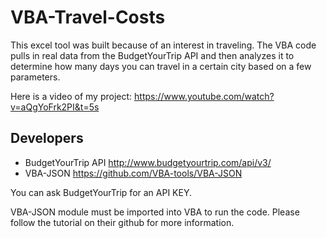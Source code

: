 # VBA-Travel-Costs

This excel tool was built because of an interest in traveling. The VBA code pulls in real data from the BudgetYourTrip API and then analyzes it to determine how many days you can travel in a certain city based on a few parameters.

Here is a video of my project: https://www.youtube.com/watch?v=aQgYoFrk2PI&t=5s

## Developers 

- BudgetYourTrip API http://www.budgetyourtrip.com/api/v3/
- VBA-JSON https://github.com/VBA-tools/VBA-JSON

You can ask BudgetYourTrip for an API KEY.

VBA-JSON module must be imported into VBA to run the code. Please follow the tutorial on their github for more information.
